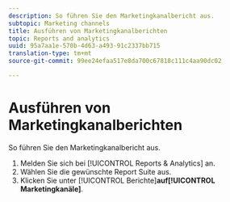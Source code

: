 ```yaml
---
description: So führen Sie den Marketingkanalbericht aus.
subtopic: Marketing channels
title: Ausführen von Marketingkanalberichten
topic: Reports and analytics
uuid: 95a7aa1e-570b-4d63-a493-91c2337bb715
translation-type: tm+mt
source-git-commit: 99ee24efaa517e8da700c67818c111c4aa90dc02

---
```



# Ausführen von Marketingkanalberichten

So führen Sie den Marketingkanalbericht aus.

1. Melden Sie sich bei [!UICONTROL Reports &amp; Analytics] an.
1. Wählen Sie die gewünschte Report Suite aus.
1. Klicken Sie unter [!UICONTROL Berichte]**auf[!UICONTROL Marketingkanäle]**.
